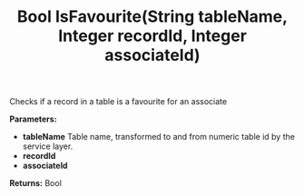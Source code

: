 ﻿---
uid: crmscript_ref_NSFavouriteAgent_IsFavourite
title: Bool IsFavourite(String tableName, Integer recordId, Integer associateId)
intellisense: NSFavouriteAgent.IsFavourite
keywords: NSFavouriteAgent, IsFavourite
so.topic: reference
---

Checks if a record in a table is a favourite for an associate

**Parameters:**
 - **tableName** Table name, transformed to and from numeric table id by the service layer.
 - **recordId** 
 - **associateId** 

**Returns:** Bool